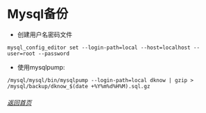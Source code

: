 
# Mysql备份

- 创建用户名密码文件

```
mysql_config_editor set --login-path=local --host=localhost --user=root --password
```

- 使用mysqlpump:

```
/mysql/mysql/bin/mysqlpump --login-path=local dknow | gzip > /mysql/backup/dknow_$(date +%Y%m%d%H%M).sql.gz
```


###### [返回首页](../) 